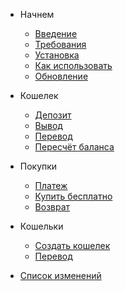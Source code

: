 - Начнем

    - [Введение](README)
    - [Требования](requirements)
    - [Установка](installation)
    - [Как использовать](basic-usage)
    - [Обновление](upgrade-guide)

- Кошелек

    - [Депозит](deposit)
    - [Вывод](withdraw)
    - [Перевод](transfer)
    - [Пересчёт баланса](recalculate)

- Покупки

    - [Платеж](payment)
    - [Купить бесплатно](pay-free)
    - [Возврат](refund)

- Кошельки

    - [Создать кошелек](new-wallet)
    - [Перевод](wallet-transfer)

- [Список изменений](changelog)
